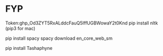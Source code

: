 # FYP

Token: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
pip install nltk (pip3 for mac)

pip install spacy
spacy download en_core_web_sm

pip install Tashaphyne